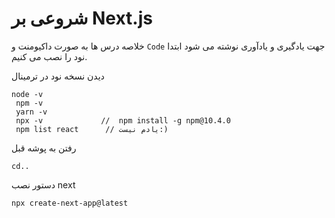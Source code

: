 # شروعی بر Next.js

خلاصه درس ها به صورت داکیومنت و `Code` جهت یادگیری و یادآوری نوشته می شود
ابتدا نود را نصب می کنیم.

دیدن نسخه نود در ترمینال 
```
node -v
 npm -v 
 yarn -v
 npx -v             //  npm install -g npm@10.4.0  
 npm list react      // یادم نیست:)

```

رفتن به پوشه قبل 
```
cd..
```


دستور نصب next
```
npx create-next-app@latest

```




